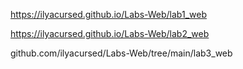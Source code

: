 https://ilyacursed.github.io/Labs-Web/lab1_web

https://ilyacursed.github.io/Labs-Web/lab2_web

github.com/ilyacursed/Labs-Web/tree/main/lab3_web

